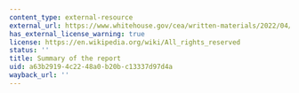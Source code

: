 ```yaml
---
content_type: external-resource
external_url: https://www.whitehouse.gov/cea/written-materials/2022/04/14/summary-of-the-2022-economic-report-of-the-president/
has_external_license_warning: true
license: https://en.wikipedia.org/wiki/All_rights_reserved
status: ''
title: Summary of the report
uid: a63b2919-4c22-48a0-b20b-c13337d97d4a
wayback_url: ''
---
```

